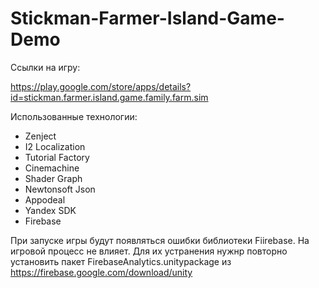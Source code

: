 # Stickman-Farmer-Island-Game-Demo

Ссылки на игру:

https://play.google.com/store/apps/details?id=stickman.farmer.island.game.family.farm.sim

Использованные технологии:
- Zenject
- I2 Localization
- Tutorial Factory
- Cinemachine
- Shader Graph
- Newtonsoft Json
- Appodeal
- Yandex SDK
- Firebase

При запуске игры будут появляться ошибки библиотеки Fiirebase. На игровой процесс не влияет.
Для их устранения нужнр повторно установить пакет FirebaseAnalytics.unitypackage из https://firebase.google.com/download/unity
